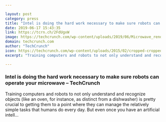 ```yaml
---

layout: post
category: press
title: "Intel is doing the hard work necessary to make sure robots can operate your microwave"
date: 2019-06-17 15:43:35
link: https://tcrn.ch/2FdUgxW
image: https://techcrunch.com/wp-content/uploads/2019/06/Microwave_rendered.png?w=711
domain: techcrunch.com
author: "TechCrunch"
icon: https://techcrunch.com/wp-content/uploads/2015/02/cropped-cropped-favicon-gradient.png?w=180
excerpt: "Training computers and robots to not only understand and recognize objects (like an oven, for instance, as distinct from a dishwasher) is pretty crucial to getting them to a point where they can manage the relatively simple tasks that humans do every day. But even once you have an artificial intell…"

---
```


### Intel is doing the hard work necessary to make sure robots can operate your microwave – TechCrunch

Training computers and robots to not only understand and recognize objects (like an oven, for instance, as distinct from a dishwasher) is pretty crucial to getting them to a point where they can manage the relatively simple tasks that humans do every day. But even once you have an artificial intell…